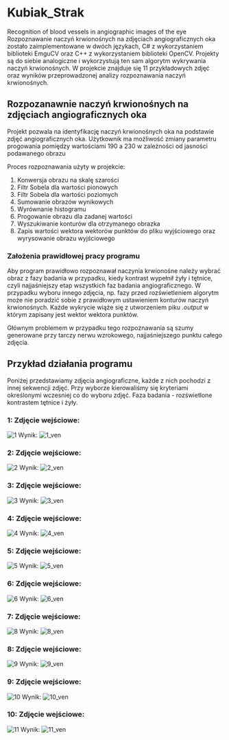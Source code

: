 # Kubiak_Strak
Recognition of blood vessels in angiographic images of the eye
Rozpoznawanie naczyń krwionośnych na zdjęciach angiograficznych oka zostało zaimplementowane w dwóch językach, C# z wykorzystaniem biblioteki EmguCV oraz C++ z wykorzystaniem biblioteki OpenCV. Projekty są do siebie analogiczne i wykorzystują ten sam algorytm wykrywania naczyń krwionośnych.
W projekcie znajduje się 11 przykładowych zdjęć oraz wyników przeprowadzonej analizy rozpoznawania naczyń krwionośnych.

## Rozpozanawnie naczyń krwionośnych na zdjęciach angiograficznych oka
Projekt pozwala na identyfikację naczyń krwionośnych oka na podstawie zdjęć angiograficznych oka. Użytkownik ma możliwość zmiany parametru progowania pomiędzy wartościami 190 a 230 w zależności od jasności podawanego obrazu

Proces rozpoznawania użyty w projekcie:
1. Konwersja obrazu na skalę szarości
2. Filtr Sobela dla wartości pionowych
3. Filtr Sobela dla wartości poziomych 
4. Sumowanie obrazów wynikowych
5. Wyrównanie histogramu
6. Progowanie obrazu dla zadanej wartości
7. Wyszukiwanie konturów dla otrzymanego obrazka
8. Zapis wartości wektora wektorów punktów do pliku wyjściowego oraz wyrysowanie obrazu wyjściowego 



### Założenia prawidłowej pracy programu
Aby program prawidłowo rozpoznawał naczynia krwionośne należy wybrać obraz z fazy badania w przypadku, kiedy kontrast wypełnił żyły i tętnice, czyli najjaśniejszy etap wszystkich faz badania angiograficznego. W przypadku wyboru innego zdjęcia, np. fazy przed rozświetleniem algorytm może nie poradzić sobie z prawidłowym ustawieniem konturów naczyń krwionośnych. Każde wykrycie wiąże się z utworzeniem piku *.output* w którym zapisany jest wektor wektora punktów.

Głównym problemem w przypadku tego rozpoznawania są szumy generowane przy tarczy nerwu wzrokowego, najjaśniejszego punktu całego zdjęcia.

## Przykład działania programu
Poniżej przedstawiamy zdjęcia angiograficzne, każde z nich pochodzi z innej sekwencji zdjęć. Przy wyborze kierowaliśmy się kryteriami określonymi wczesniej co do wyboru zdjęć. Faza badania - rozświetlone kontrastem tętnice i żyły.

### 1: Zdjęcie wejściowe:
![1](https://user-images.githubusercontent.com/6911021/27201043-713b8dbe-521c-11e7-9997-6da3c4f1f994.jpg)
Wynik:
![1_ven](https://user-images.githubusercontent.com/6911021/27201234-3e4e8608-521d-11e7-8397-3306de2f92a9.JPG)

### 2: Zdjęcie wejściowe:
![2](https://user-images.githubusercontent.com/6911021/27201249-4a3fedf8-521d-11e7-8302-d8a049010a5f.jpg)
Wynik:
![2_ven](https://user-images.githubusercontent.com/6911021/27201254-4ba3bd3c-521d-11e7-8bbd-3b8530fed65f.PNG)

### 3: Zdjęcie wejściowe:
![3](https://user-images.githubusercontent.com/6911021/27201277-66ad53d6-521d-11e7-9f42-ac5dfa6d45a9.jpg)
Wynik:
![3_ven](https://user-images.githubusercontent.com/6911021/27201278-67a759f8-521d-11e7-8b66-8e821a0ea272.PNG)

### 4: Zdjęcie wejściowe:
![4](https://user-images.githubusercontent.com/6911021/27201279-6a9f1cf4-521d-11e7-8544-dccbf14af6ed.jpg)
Wynik:
![4_ven](https://user-images.githubusercontent.com/6911021/27201281-6c093f70-521d-11e7-89a6-3f90f8c30eb3.PNG)

### 5: Zdjęcie wejściowe:
![5](https://user-images.githubusercontent.com/6911021/27201283-6db5104c-521d-11e7-8c97-20c872fe0ec3.jpg)
Wynik:
![5_ven](https://user-images.githubusercontent.com/6911021/27201290-705f3d68-521d-11e7-92ac-aab1bcdd92d1.PNG)

### 6: Zdjęcie wejściowe:
![6](https://user-images.githubusercontent.com/6911021/27201348-a5bffe20-521d-11e7-8d01-a31b0a94e130.jpg)
Wynik:
![6_ven](https://user-images.githubusercontent.com/6911021/27201350-a6bd94c2-521d-11e7-81a4-cf59448ba829.PNG)

### 7: Zdjęcie wejściowe:
![8](https://user-images.githubusercontent.com/6911021/27201353-a9f93f24-521d-11e7-8435-326cb9083157.jpg)
Wynik:
![8_ven](https://user-images.githubusercontent.com/6911021/27201356-ade1e280-521d-11e7-8485-225c54e0b4a3.PNG)

### 8: Zdjęcie wejściowe:
![9](https://user-images.githubusercontent.com/6911021/27201378-cff7c056-521d-11e7-896a-e31429241a9d.jpg)
Wynik:
![9_ven](https://user-images.githubusercontent.com/6911021/27201384-d18932ec-521d-11e7-94a2-c1e4694db27d.PNG)

### 9: Zdjęcie wejściowe:
![10](https://user-images.githubusercontent.com/6911021/27201386-d278b51a-521d-11e7-9036-99a950d94b7a.jpg)
Wynik:
![10_ven](https://user-images.githubusercontent.com/6911021/27201389-d3948c94-521d-11e7-93d8-c431cee81dfb.PNG)

### 10: Zdjęcie wejściowe:
![11](https://user-images.githubusercontent.com/6911021/27201392-d4aada2a-521d-11e7-8064-9f8774622a20.jpg)
Wynik:
![11_ven](https://user-images.githubusercontent.com/6911021/27201393-d5e24ab8-521d-11e7-9b7f-4cdd773b5923.PNG)


